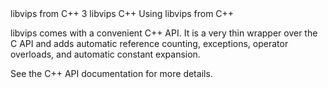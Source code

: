 <refmeta>
  <refentrytitle>libvips from C++</refentrytitle>
  <manvolnum>3</manvolnum>
  <refmiscinfo>libvips</refmiscinfo>
</refmeta>

<refnamediv>
  <refname>C++</refname>
  <refpurpose>Using libvips from C++</refpurpose>
</refnamediv>

libvips comes with a convenient C++ API. It is a very thin wrapper over the 
C API and adds automatic reference counting, exceptions, operator 
overloads, and automatic constant expansion. 

See the 
<ulink url="https://libvips.github.io/libvips/API/8.11/cpp">
C++ API documentation</ulink>
for more details.
